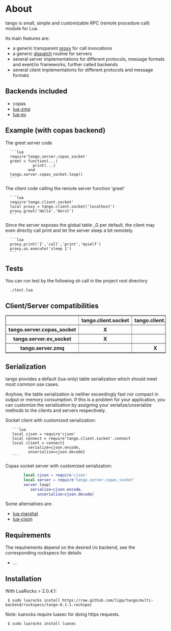 About
=======

tango is small, simple and customizable RPC (remote procedure call)
module for Lua.

Its main features are:

* a generic transparent [proxy](https://github.com/lipp/tango/blob/multi-backend/tango/proxy.lua) for call invocations
* a generic [dispatch](https://github.com/lipp/tango/blob/multi-backend/tango/dispatch.lua) routine for servers
* several server implementations for different protocols, message formats and event/io
frameworks, further called backends
* several client implementations for different protocols and message formats


Backends included
---------------------

* copas  
* [lua-zmq](https://github.com/Neopallium/lua-zmq)
* [lua-ev](https://github.com/brimworks/lua-ev)

Example (with copas backend)
--------------------------------
The greet server code 

      ```lua
      require'tango.server.copas_socket'
      greet = function(...)
                print(...)
              end         
      tango.server.copas_socket.loop()
      ```

The client code calling the remote server function 'greet'
      
      ```lua
      require'tango.client.socket'
      local proxy = tango.client.socket('localhost')
      proxy.greet('Hello','Horst')
      ```

Since the server exposes the global table _G per default, the client may even
directly call print and let the server sleep a bit remotely.

      ```lua
      proxy.print('I','call','print','myself')         
      proxy.os.execute('sleep 1')
      ```

Tests
------

You can run test by the following sh call in the project root directory

      ./test.lua

Client/Server compatibilities
-----------------------------

<table border="1">               
        <tr>
                <th></th><th>tango.client.socket</th><th>tango.client.zmq</th>
        </tr>
        <tr>
                <th>tango.server.copas_socket</th><th>X</th><th></th>
        </tr>
        <tr>
                <th>tango.server.ev_socket</th><th>X</th><th></th>
        </tr>
        <tr>
                <th>tango.server.zmq</th><th></th><th>X</th>
        </tr>
</table>


Serialization
-------------
tango provides a default (lua-only) table serialization which should
meet most common use cases.

Anyhow, the table serialization is neither exceedingly fast nor
compact in output or memory consumption. If this is a problem for your application, you can
customize the serialization by assigning your serialize/unserialize
methods to the clients and servers respectively.

Socket client with customized serialization:

       ```lua
       local cjson = require'cjson'
       local connect = require'tango.client.socket'.connect
       local client = connect{
              serialize=cjson.encode,
              unserialize=cjson.decode}
       ```

Copas socket server with customized serialization:

```lua
        local cjson = require'cjson'
        local server = require'tango.server.copas_socket'
        server.loop{
           serialize=cjson.encode,
              unserialize=cjson.decode}
```

Some alternatives are:

* [lua-marshal](https://github.com/richardhundt/lua-marshal)
* [lua-cjson](http://www.kyne.com.au/~mark/software/lua-cjson.php)

Requirements
------------

The requirements depend on the desired i/o backend, see the
corresponding rockspecs for details

  * ...


Installation
-------------
With LuaRocks > 2.0.4.1:

     $ sudo luarocks install https://raw.github.com/lipp/tango/multi-backend/rockspecs/tango-0.1-1.rockspec

Note: luarocks require luasec for doing https requests.

     $ sudo luarocks install luasec
